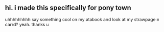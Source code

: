 ## hi. i made this specifically for pony town
uhhhhhhhhh say something cool on my atabook and look at my strawpage n carrd? 
yeah.
thanks u

